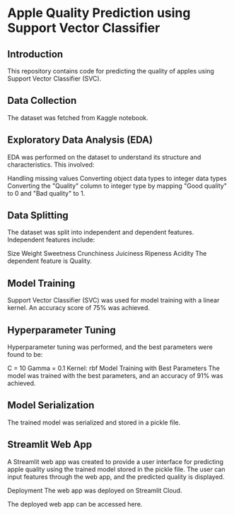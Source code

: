 # Apple Quality Prediction using Support Vector Classifier
## Introduction
This repository contains code for predicting the quality of apples using Support Vector Classifier (SVC).

## Data Collection
The dataset was fetched from Kaggle notebook.

## Exploratory Data Analysis (EDA)
EDA was performed on the dataset to understand its structure and characteristics. This involved:

Handling missing values
Converting object data types to integer data types
Converting the "Quality" column to integer type by mapping "Good quality" to 0 and "Bad quality" to 1.
## Data Splitting
The dataset was split into independent and dependent features. Independent features include:

Size
Weight
Sweetness
Crunchiness
Juiciness
Ripeness
Acidity
The dependent feature is Quality.

## Model Training
Support Vector Classifier (SVC) was used for model training with a linear kernel. An accuracy score of 75% was achieved.

## Hyperparameter Tuning
Hyperparameter tuning was performed, and the best parameters were found to be:

C = 10
Gamma = 0.1
Kernel: rbf
Model Training with Best Parameters
The model was trained with the best parameters, and an accuracy of 91% was achieved.

## Model Serialization
The trained model was serialized and stored in a pickle file.

## Streamlit Web App
A Streamlit web app was created to provide a user interface for predicting apple quality using the trained model stored in the pickle file. The user can input features through the web app, and the predicted quality is displayed.

Deployment
The web app was deployed on Streamlit Cloud.

The deployed web app can be accessed here.

